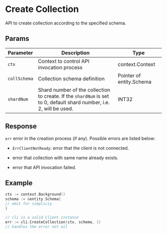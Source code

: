 # Create Collection

API to create collection according to the specified schema.

## Params

| Parameter    | Description                                                  | Type                     |
| ------------ | ------------------------------------------------------------ | ------------------------ |
| `ctx`        | Context to control API invocation process                    | context.Context          |
| `collSchema` | Collection schema definition                                 | Pointer of entity.Schema |
| `shardNum`   | Shard number of the collection to create. If the `shardNum` is set to 0, default shard number, i.e. 2, will be used. | INT32   |

## Response

`err` error in the creation process (if any). Possible errors are listed below:

  - `ErrClientNotReady`: error that the client is not connected.

  - error that collection with same name already exists.
    
  - error that API invocation failed.

## Example

```go
ctx := context.Background()
schema := &entity.Schema{
// omit for simpliciy
} 

// cli is a valid Client instance
err := cli.CreateCollection(ctx, schema, 1)
// handles the error not nil
```
